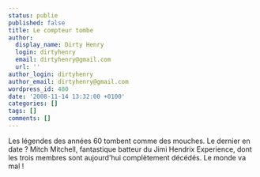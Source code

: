 ```yaml
---
status: publie
published: false
title: Le compteur tombe
author:
  display_name: Dirty Henry
  login: dirtyhenry
  email: dirtyhenry@gmail.com
  url: ''
author_login: dirtyhenry
author_email: dirtyhenry@gmail.com
wordpress_id: 480
date: '2008-11-14 13:32:00 +0100'
categories: []
tags: []
comments: []
---
```

Les légendes des années 60 tombent comme des mouches. Le dernier en date ? Mitch Mitchell, fantastique batteur du Jimi Hendrix Experience, dont les trois membres sont aujourd'hui complètement décédés. Le monde va mal !

